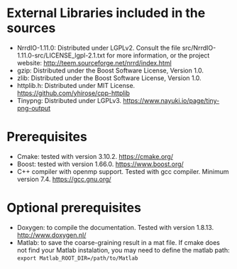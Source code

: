 # External Libraries included in the sources
- NrrdIO-1.11.0: Distributed under LGPLv2. Consult the file src/NrrdIO-1.11.0-src/LICENSE_lgpl-2.1.txt for more information, or the project website: http://teem.sourceforge.net/nrrd/index.html
- gzip: Distributed under the Boost Software License, Version 1.0.
- zlib: Distributed under the Boost Software License, Version 1.0.
- httplib.h: Distributed under MIT License. https://github.com/yhirose/cpp-httplib
- Tinypng: Distributed under LGPLv3. https://www.nayuki.io/page/tiny-png-output

# Prerequisites
- Cmake: tested with version 3.10.2. https://cmake.org/
- Boost: tested with version 1.66.0. https://www.boost.org/
- C++ compiler with openmp support. Tested with gcc compiler. Minimum version 7.4. https://gcc.gnu.org/

# Optional prerequisites
- Doxygen: to compile the documentation. Tested with version 1.8.13. http://www.doxygen.nl/
- Matlab: to save the coarse-graining result in a mat file. If cmake does not find your Matlab instalation, you may need to define the matlab path: `export Matlab_ROOT_DIR=/path/to/Matlab`















